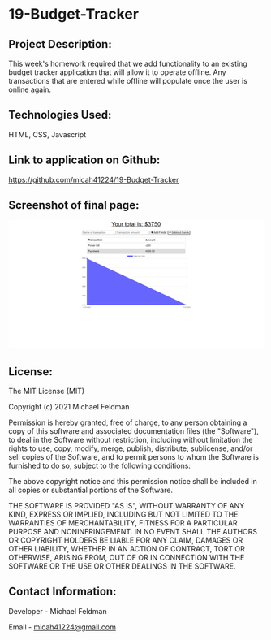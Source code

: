 # 19-Budget-Tracker

## Project Description:

This week's homework required that we add functionality to an existing budget tracker application that will allow it to operate offline. Any transactions that are entered while offline will populate once the user is online again.

## Technologies Used:

HTML, CSS, Javascript

## Link to application on Github:

https://github.com/micah41224/19-Budget-Tracker

## Screenshot of final page:

![Completed Application Page](/assets/images/budget-tracker-hw-final-SS.png)

## License:

The MIT License (MIT)

Copyright (c) 2021 Michael Feldman

Permission is hereby granted, free of charge, to any person obtaining a copy of this software and associated documentation files (the "Software"), to deal in the Software without restriction, including without limitation the rights to use, copy, modify, merge, publish, distribute, sublicense, and/or sell copies of the Software, and to permit persons to whom the Software is furnished to do so, subject to the following conditions:

The above copyright notice and this permission notice shall be included in all copies or substantial portions of the Software.

THE SOFTWARE IS PROVIDED "AS IS", WITHOUT WARRANTY OF ANY KIND, EXPRESS OR IMPLIED, INCLUDING BUT NOT LIMITED TO THE WARRANTIES OF MERCHANTABILITY, FITNESS FOR A PARTICULAR PURPOSE AND NONINFRINGEMENT. IN NO EVENT SHALL THE AUTHORS OR COPYRIGHT HOLDERS BE LIABLE FOR ANY CLAIM, DAMAGES OR OTHER LIABILITY, WHETHER IN AN ACTION OF CONTRACT, TORT OR OTHERWISE, ARISING FROM, OUT OF OR IN CONNECTION WITH THE SOFTWARE OR THE USE OR OTHER DEALINGS IN THE SOFTWARE.

## Contact Information:

Developer - Michael Feldman

Email - micah41224@gmail.com
